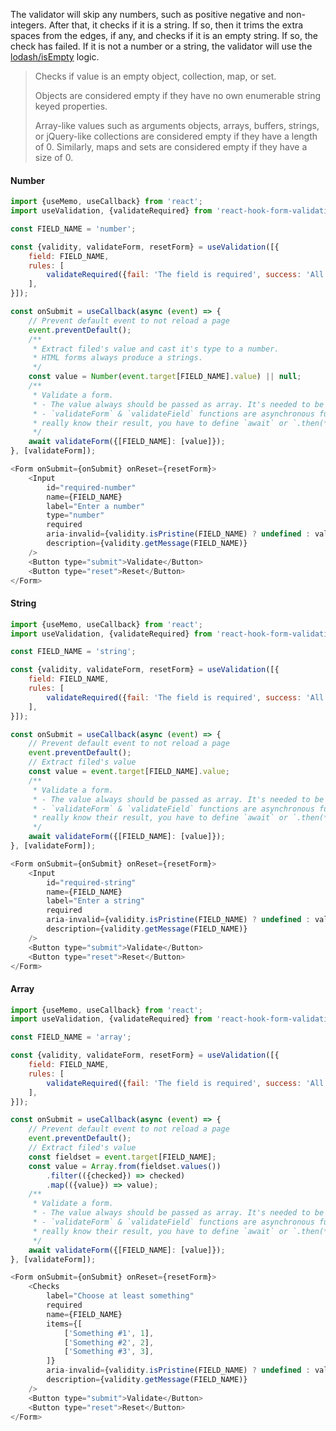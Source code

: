 The validator will skip any numbers, such as positive negative and non-integers.
After that, it checks if it is a string. If so, then it trims the extra spaces from the edges, if any,
and checks if it is an empty string. If so, the check has failed.
If it is not a number or a string, the validator will use the [lodash/isEmpty](https://lodash.com/docs/4.17.15#isEmpty) logic.

> Checks if value is an empty object, collection, map, or set.
>
> Objects are considered empty if they have no own enumerable string keyed properties.
>
> Array-like values such as arguments objects, arrays, buffers, strings, or jQuery-like collections are considered empty if they have a length of 0. Similarly, maps and sets are considered empty if they have a size of 0.

#### Number

```js
import {useMemo, useCallback} from 'react';
import useValidation, {validateRequired} from 'react-hook-form-validation';

const FIELD_NAME = 'number';

const {validity, validateForm, resetForm} = useValidation([{
    field: FIELD_NAME,
    rules: [
        validateRequired({fail: 'The field is required', success: 'All good'}),
    ],
}]);

const onSubmit = useCallback(async (event) => {
    // Prevent default event to not reload a page
    event.preventDefault();
    /**
     * Extract filed's value and cast it's type to a number.
     * HTML forms always produce a strings.
     */
    const value = Number(event.target[FIELD_NAME].value) || null;
    /**
     * Validate a form.
     * - The value always should be passed as array. It's needed to be able to validate dynamic fields.
     * - `validateForm` & `validateField` functions are asynchronous functions. So, if you need to
     * really know their result, you have to define `await` or `.then(***`.
     */
    await validateForm({[FIELD_NAME]: [value]});
}, [validateForm]);

<Form onSubmit={onSubmit} onReset={resetForm}>
    <Input
        id="required-number"
        name={FIELD_NAME}
        label="Enter a number"
        type="number"
        required
        aria-invalid={validity.isPristine(FIELD_NAME) ? undefined : validity.isError(FIELD_NAME)}
        description={validity.getMessage(FIELD_NAME)}
    />
    <Button type="submit">Validate</Button>
    <Button type="reset">Reset</Button>
</Form>
```

#### String

```js
import {useMemo, useCallback} from 'react';
import useValidation, {validateRequired} from 'react-hook-form-validation';

const FIELD_NAME = 'string';

const {validity, validateForm, resetForm} = useValidation([{
    field: FIELD_NAME,
    rules: [
        validateRequired({fail: 'The field is required', success: 'All good'}),
    ],
}]);

const onSubmit = useCallback(async (event) => {
    // Prevent default event to not reload a page
    event.preventDefault();
    // Extract filed's value
    const value = event.target[FIELD_NAME].value;
    /**
     * Validate a form.
     * - The value always should be passed as array. It's needed to be able to validate dynamic fields.
     * - `validateForm` & `validateField` functions are asynchronous functions. So, if you need to
     * really know their result, you have to define `await` or `.then(***`.
     */
    await validateForm({[FIELD_NAME]: [value]});
}, [validateForm]);

<Form onSubmit={onSubmit} onReset={resetForm}>
    <Input
        id="required-string"
        name={FIELD_NAME}
        label="Enter a string"
        required
        aria-invalid={validity.isPristine(FIELD_NAME) ? undefined : validity.isError(FIELD_NAME)}
        description={validity.getMessage(FIELD_NAME)}
    />
    <Button type="submit">Validate</Button>
    <Button type="reset">Reset</Button>
</Form>
```

#### Array

```js
import {useMemo, useCallback} from 'react';
import useValidation, {validateRequired} from 'react-hook-form-validation';

const FIELD_NAME = 'array';

const {validity, validateForm, resetForm} = useValidation([{
    field: FIELD_NAME,
    rules: [
        validateRequired({fail: 'The field is required', success: 'All good'}),
    ],
}]);

const onSubmit = useCallback(async (event) => {
    // Prevent default event to not reload a page
    event.preventDefault();
    // Extract filed's value
    const fieldset = event.target[FIELD_NAME];
    const value = Array.from(fieldset.values())
        .filter(({checked}) => checked)
        .map(({value}) => value);
    /**
     * Validate a form.
     * - The value always should be passed as array. It's needed to be able to validate dynamic fields.
     * - `validateForm` & `validateField` functions are asynchronous functions. So, if you need to
     * really know their result, you have to define `await` or `.then(***`.
     */
    await validateForm({[FIELD_NAME]: [value]});
}, [validateForm]);

<Form onSubmit={onSubmit} onReset={resetForm}>
    <Checks
        label="Choose at least something"
        required
        name={FIELD_NAME}
        items={[
            ['Something #1', 1],
            ['Something #2', 2],
            ['Something #3', 3],
        ]}
        aria-invalid={validity.isPristine(FIELD_NAME) ? undefined : validity.isError(FIELD_NAME)}
        description={validity.getMessage(FIELD_NAME)}
    />
    <Button type="submit">Validate</Button>
    <Button type="reset">Reset</Button>
</Form>
```
